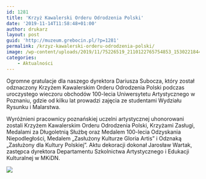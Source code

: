 ```yaml
---
id: 1281
title: 'Krzyż Kawalerski Orderu Odrodzenia Polski'
date: '2019-11-14T11:58:48+01:00'
author: drukarz
layout: post
guid: 'http://muzeum.grebocin.pl/?p=1281'
permalink: /krzyz-kawalerski-orderu-odrodzenia-polski/
image: /wp-content/uploads/2019/11/75226519_2110122765754853_1530221844550909952_n-1.jpg
categories:
    - Aktualności
---
```


<div class="_5pbx userContent _3576" data-ft="{"tn":"K"}" data-testid="post_message" id="js_9d7">Ogromne gratulacje dla naszego dyrektora Dariusza Subocza, który został odznaczony Krzyżem Kawalerskim Orderu Odrodzenia Polski podczas uroczystego wieczoru obchodów 100-lecia Uniwersytetu Artystycznego w Poznaniu, gdzie od kilku lat prowadzi zajęcia ze studentami Wydziału Rysunku i Malarstwa.

Wyróżnieni pracownicy poznańskiej uczelni artystycznej uhonorowani zostali Krzyżem Kawalerskim Orderu Odrodzenia Polski, Krzyżami Zasługi, Medalami za Długoletnią Służbę oraz Medalem 100-lecia Odzyskania Niepodległości, Medalem „Zasłużony Kulturze Gloria Artis” i Odznaką „Zasłużony dla Kultury Polskiej”. Aktu dekoracji dokonał Jarosław Wartak, zastępca dyrektora Departamentu Szkolnictwa Artystycznego i Edukacji Kulturalnej w MKiDN.

![](http://muzeum.grebocin.pl/wp-content/uploads/2019/11/3_249-1024x683.jpg)

</div>